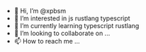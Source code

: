 - 👋 Hi, I’m @xpbsm
- 👀 I’m interested in js rustlang typescript
- 🌱 I’m currently learning typescript rustlang
- 💞️ I’m looking to collaborate on ...
- 📫 How to reach me ...

<!---
xpbsm/xpbsm is a ✨ special ✨ repository because its `README.md` (this file) appears on your GitHub profile.
You can click the Preview link to take a look at your changes.
--->
